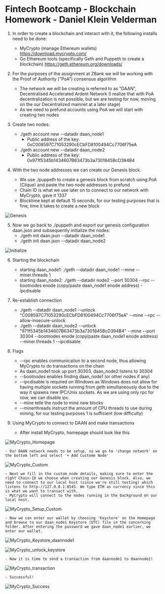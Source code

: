 # Fintech Bootcamp - Blockchain Homework - Daniel Klein Velderman

1. In order to create a blockchain and interact with it, the following installs need to be done:
    - MyCrypto (manage Ethereum wallets) https://download.mycrypto.com/
    - Go Ethereum tools (specifically Geth and Puppeth to create a blockchain) https://geth.ethereum.org/downloads/

2. For the purposes of the assignment at ZBank we will be working with the Proof of Authority ("PoA") consensus algorithm
    - The network we will be creating is referred to as "DAAN", Decentralised Accelerated Ardent Network (I realize that with PoA decentralization is not possible, but we are testing for now, moving on the our Decentralized mainnet at a later stage)
    - As we need to prefund accounts using PoA we will start with creating two nodes

3. Create two nodes:
    - ./geth account new --datadir daan_node1
        - Public address of the key:   0xC008597C71053290cECbFD8100494Cc7706f75eA
    - ./geth account new --datadir daan_node2
        - Public address of the key:   0x971f5345b1434607B63473b3a7301845BcD394B4

4. With the two node addresses we can create our Genesis block
    - We use ./puppeth to create a genesis block from scratch using PoA (Clique) and paste the two node addresses to prefund
    - Chain ID is what we use later on to connect to our network with MyCrypto, gave it 1337
    - Blocktime kept at default 15 seconds, for our testing purposes that is fine; time it takes to create a new block

![Genesis](./Screenshots/Puppeth_conf_genesis.PNG)

5. Now we go back to ./puppeth and export our genesis configuration daan.json and subsequently initialize the nodes:
    - ./geth init daan.json --datadir daan_node1
    - ./geth init daan.json --datadir daan_node2

![Initialize](./Screenshots/initialize.PNG)

6. Starting the blockchain
    - starting daan_node1: ./geth --datadir daan_node1 --mine --miner.threads 1
    - starting daan_node2: ./geth --datadir node2 --port 30304 --rpc --bootnodes enode (copy/paste daan_node1 enode address) -ipcdisable

7. Re-establish connection
    - ./geth --datadir daan_node1 --unlock "C008597C71053290cECbFD8100494Cc7706f75eA" --mine --rpc --allow-insecure-unlock
    - ./geth --datadir daan_node2 --unlock "971f5345b1434607B63473b3a7301845BcD394B4" --mine --port 30304 --bootnodes enode (copy/paste daan_node1 enode address) --miner.threads 1 --ipcdisable

8. Flags
    - --rpc enables communication to a second node, thus allowing MyCrypto to do transactions on the chain
    - As daan_node1 took up port 30303, daan_node2 listens to 30304
    - --bootnodes enables finding daan_node1 (or other nodes if any)
    - --ipcdisable is required on Windows as Windows does not allow for having multiple sockets running from geth simultaneously due to the way it spawns new IPC/Unix sockets. As we are using only rpc for now, we can disable ipc.
    - --mine telle the node to mine new blocks
    - --minerthreads instruct the amount of CPU threads to use during mining, for our testing purposes 1 is sufficient (low difficulty)

9. Using MyCrypto to connect to DAAN and make transactions

    - After install MyCrypto, homepage should look like this


![MyCrypto_Homepage](./Screenshots/MyCrypto_homepage.PNG)

    - Our DAAN network needs to be setup, so we go to 'change network' on the bottom left and select '+ Add Custome Node'

![MyCrypto_Custom](./Screenshots/MyCrypto_custom_node.PNG)

    - Next we fill in the custom_node details, making sure to enter the right Chain-ID we choose when creating our Genesis block. Also, we need to connect to our local host (since we're still testing) which listens to http://127.0.0.1:8545. We type ETH as currency since this is what we want to transact with.
    - MyCrypto will connect to the nodes running in the background on our local host.

![MyCrypto_Setup_Custom](./Screenshots/MyCrypt_setup_custom.PNG)

    - Now we can enter our wallet by choosing 'Keystore' on the Homepage and browse to our daan_node1 Keystore (UTC) file in the concerning folder. After entering the password we gave daan_node1 earlier, we enter our wallet.

![MyCrypto_Keystore_daannode1](./Screenshots/MyCrypto_keystore_daannode1.PNG)

![MyCrypto_unlock_keystore](./Screenshots/MyCrypto_unlock_keystore.PNG)

    - Now it is time to send a transaction from daannode1 to daannode2!

![MyCrypto_transaction](./Screenshots/MyCrypto_send_transaction_to_node2.PNG)

    - Successful!

![MyCrypto_Success](./Screenshots/transaction_successful.PNG)